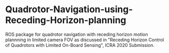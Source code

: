 # Quadrotor-Navigation-using-Receding-Horizon-planning
ROS package for quadrotor navigation with receding horizon motion plannning in limited camera FOV as discussed in 
"Receding Horizon Control of Quadrotors with Limited On-Board Sensing", ICRA 2020 Submission.
